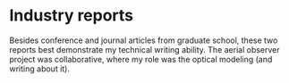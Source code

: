 # Industry reports

Besides conference and journal articles from graduate school, these two reports best demonstrate my technical writing ability.  The aerial observer project was collaborative, where my role was the optical modeling (and writing about it).

